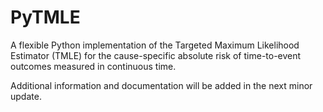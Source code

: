 # PyTMLE

A flexible Python implementation of the Targeted Maximum Likelihood Estimator (TMLE) for the cause-specific absolute risk of time-to-event outcomes measured in continuous time.

Additional information and documentation will be added in the next minor update.